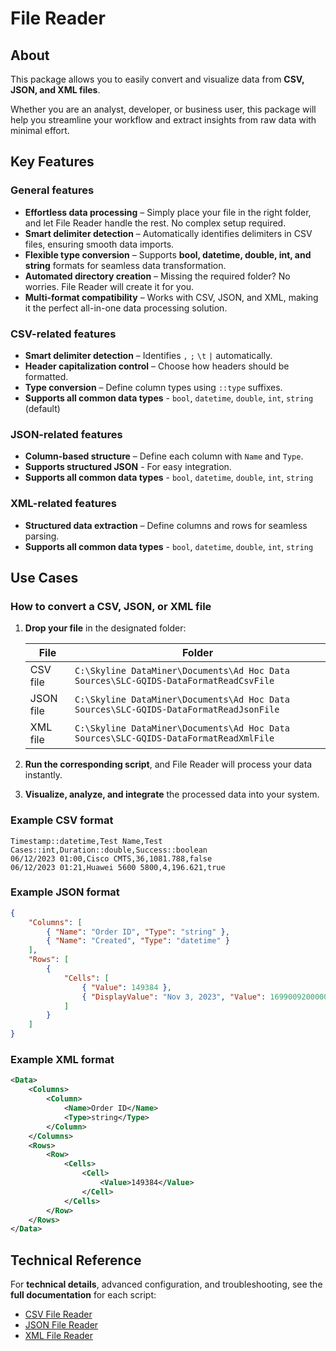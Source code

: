 # File Reader

## About

This package allows you to easily convert and visualize data from **CSV, JSON, and XML files**.

Whether you are an analyst, developer, or business user, this package will help you streamline your workflow and extract insights from raw data with minimal effort.

## Key Features

### General features

- **Effortless data processing** – Simply place your file in the right folder, and let File Reader handle the rest. No complex setup required.
- **Smart delimiter detection** – Automatically identifies delimiters in CSV files, ensuring smooth data imports.  
- **Flexible type conversion** – Supports **bool, datetime, double, int, and string** formats for seamless data transformation.  
- **Automated directory creation** – Missing the required folder? No worries. File Reader will create it for you.  
- **Multi-format compatibility** – Works with CSV, JSON, and XML, making it the perfect all-in-one data processing solution.

### CSV-related features

- **Smart delimiter detection** – Identifies `,` `;` `\t` `|` automatically.  
- **Header capitalization control** – Choose how headers should be formatted.  
- **Type conversion** – Define column types using `::type` suffixes.
- **Supports all common data types** - `bool`, `datetime`, `double`, `int`, `string` (default)

### JSON-related features

- **Column-based structure** – Define each column with `Name` and `Type`.
- **Supports structured JSON** - For easy integration.
- **Supports all common data types** - `bool`, `datetime`, `double`, `int`, `string`

### XML-related features

- **Structured data extraction** – Define columns and rows for seamless parsing.  
- **Supports all common data types** - `bool`, `datetime`, `double`, `int`, `string`

## Use Cases

### How to convert a CSV, JSON, or XML file

1. **Drop your file** in the designated folder:

   | File | Folder |
   |------|--------|
   | CSV file  | `C:\Skyline DataMiner\Documents\Ad Hoc Data Sources\SLC-GQIDS-DataFormatReadCsvFile`  |
   | JSON file | `C:\Skyline DataMiner\Documents\Ad Hoc Data Sources\SLC-GQIDS-DataFormatReadJsonFile` |
   | XML file  | `C:\Skyline DataMiner\Documents\Ad Hoc Data Sources\SLC-GQIDS-DataFormatReadXmlFile`  |
  
1. **Run the corresponding script**, and File Reader will process your data instantly.  
1. **Visualize, analyze, and integrate** the processed data into your system.  

### Example CSV format

```csv
Timestamp::datetime,Test Name,Test Cases::int,Duration::double,Success::boolean
06/12/2023 01:00,Cisco CMTS,36,1081.788,false
06/12/2023 01:21,Huawei 5600 5800,4,196.621,true
```

### Example JSON format

```json
{
    "Columns": [
        { "Name": "Order ID", "Type": "string" },
        { "Name": "Created", "Type": "datetime" }
    ],
    "Rows": [
        {
            "Cells": [
                { "Value": 149384 },
                { "DisplayValue": "Nov 3, 2023", "Value": 1699009200000 }
            ]
        }
    ]
}
```

### Example XML format

```xml
<Data>
    <Columns>
        <Column>
            <Name>Order ID</Name>
            <Type>string</Type>
        </Column>
    </Columns>
    <Rows>
        <Row>
            <Cells>
                <Cell>
                    <Value>149384</Value>
                </Cell>
            </Cells>
        </Row>
    </Rows>
</Data>
```

## Technical Reference

For **technical details**, advanced configuration, and troubleshooting, see the **full documentation** for each script:

- [CSV File Reader](https://catalog.dataminer.services/details/2cebdc7f-4e9c-42f4-9cb8-65938062abc0)
- [JSON File Reader](https://catalog.dataminer.services/details/b0c3e2ab-6827-43b4-9b25-1299cd1e97ae)
- [XML File Reader](https://catalog.dataminer.services/details/a2e5d318-642a-4c05-b75a-177d0d5eb18b)
